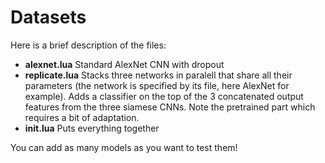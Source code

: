 # Datasets

Here is a brief description of the files:

* __alexnet.lua__ Standard AlexNet CNN with dropout
* __replicate.lua__ Stacks three networks in paralell that share all their parameters (the network is specified by its file, here AlexNet for example). Adds a classifier on the top of the 3 concatenated output features from the three siamese CNNs. Note the pretrained part which requires a bit of adaptation.  
* __init.lua__ Puts everything together

You can add as many models as you want to test them!
